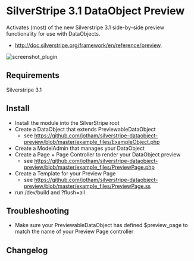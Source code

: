 # SilverStripe 3.1 DataObject Preview

Activates (most) of the new Silverstripe 3.1 side-by-side preview functionality for use with DataObjects. 

- http://doc.silverstripe.org/framework/en/reference/preview.

![screenshot_plugin](https://cloud.githubusercontent.com/assets/247139/4880595/5eb2c5ac-633d-11e4-86c0-c207d85f7be9.jpg)

## Requirements

Silverstripe 3.1

## Install

- Install the module into the SilverStripe root
- Create a DataObject that extends PreviewableDataObject
  - see https://github.com/jotham/silverstripe-dataobject-preview/blob/master/example_files/ExampleObject.php
- Create a ModelAdmin that manages your DataObject
- Create a Page + Page Controller to render your DataObject preview
  - see https://github.com/jotham/silverstripe-dataobject-preview/blob/master/example_files/PreviewPage.php
- Create a Template for your Preview Page
  - see https://github.com/jotham/silverstripe-dataobject-preview/blob/master/example_files/PreviewPage.ss
- run /dev/build and ?flush=all

## Troubleshooting

- Make sure your PreviewableDataObject has defined $preview_page to match the name of your Preview Page controller

## Changelog

